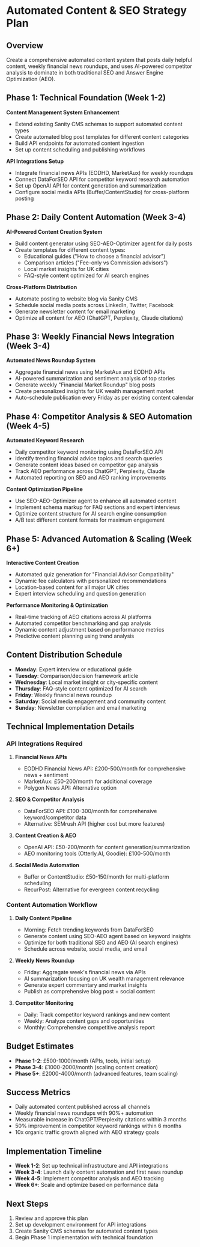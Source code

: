# Automated Content & SEO Strategy Plan

## Overview
Create a comprehensive automated content system that posts daily helpful content, weekly financial news roundups, and uses AI-powered competitor analysis to dominate in both traditional SEO and Answer Engine Optimization (AEO).

## Phase 1: Technical Foundation (Week 1-2)
**Content Management System Enhancement**
- Extend existing Sanity CMS schemas to support automated content types
- Create automated blog post templates for different content categories
- Build API endpoints for automated content ingestion
- Set up content scheduling and publishing workflows

**API Integrations Setup**
- Integrate financial news APIs (EODHD, MarketAux) for weekly roundups
- Connect DataForSEO API for competitor keyword research automation  
- Set up OpenAI API for content generation and summarization
- Configure social media APIs (Buffer/ContentStudio) for cross-platform posting

## Phase 2: Daily Content Automation (Week 3-4)
**AI-Powered Content Creation System**
- Build content generator using SEO-AEO-Optimizer agent for daily posts
- Create templates for different content types:
  - Educational guides ("How to choose a financial advisor")
  - Comparison articles ("Fee-only vs Commission advisors") 
  - Local market insights for UK cities
  - FAQ-style content optimized for AI search engines

**Cross-Platform Distribution**
- Automate posting to website blog via Sanity CMS
- Schedule social media posts across LinkedIn, Twitter, Facebook
- Generate newsletter content for email marketing
- Optimize all content for AEO (ChatGPT, Perplexity, Claude citations)

## Phase 3: Weekly Financial News Integration (Week 3-4) 
**Automated News Roundup System**
- Aggregate financial news using MarketAux and EODHD APIs
- AI-powered summarization and sentiment analysis of top stories
- Generate weekly "Financial Market Roundup" blog posts  
- Create personalized insights for UK wealth management market
- Auto-schedule publication every Friday as per existing content calendar

## Phase 4: Competitor Analysis & SEO Automation (Week 4-5)
**Automated Keyword Research**
- Daily competitor keyword monitoring using DataForSEO API
- Identify trending financial advice topics and search queries
- Generate content ideas based on competitor gap analysis
- Track AEO performance across ChatGPT, Perplexity, Claude
- Automated reporting on SEO and AEO ranking improvements

**Content Optimization Pipeline**
- Use SEO-AEO-Optimizer agent to enhance all automated content
- Implement schema markup for FAQ sections and expert interviews
- Optimize content structure for AI search engine consumption
- A/B test different content formats for maximum engagement

## Phase 5: Advanced Automation & Scaling (Week 6+)
**Interactive Content Creation**
- Automated quiz generation for "Financial Advisor Compatibility" 
- Dynamic fee calculators with personalized recommendations
- Location-based content for all major UK cities
- Expert interview scheduling and question generation

**Performance Monitoring & Optimization**
- Real-time tracking of AEO citations across AI platforms
- Automated competitor benchmarking and gap analysis
- Dynamic content adjustment based on performance metrics
- Predictive content planning using trend analysis

## Content Distribution Schedule
- **Monday**: Expert interview or educational guide
- **Tuesday**: Comparison/decision framework article  
- **Wednesday**: Local market insight or city-specific content
- **Thursday**: FAQ-style content optimized for AI search
- **Friday**: Weekly financial news roundup
- **Saturday**: Social media engagement and community content
- **Sunday**: Newsletter compilation and email marketing

## Technical Implementation Details

### API Integrations Required
1. **Financial News APIs**
   - EODHD Financial News API: £200-500/month for comprehensive news + sentiment
   - MarketAux: £50-200/month for additional coverage
   - Polygon News API: Alternative option

2. **SEO & Competitor Analysis**
   - DataForSEO API: £100-300/month for comprehensive keyword/competitor data
   - Alternative: SEMrush API (higher cost but more features)

3. **Content Creation & AEO**
   - OpenAI API: £50-200/month for content generation/summarization
   - AEO monitoring tools (Otterly.AI, Goodie): £100-500/month

4. **Social Media Automation**
   - Buffer or ContentStudio: £50-150/month for multi-platform scheduling
   - RecurPost: Alternative for evergreen content recycling

### Content Automation Workflow
1. **Daily Content Pipeline**
   - Morning: Fetch trending keywords from DataForSEO
   - Generate content using SEO-AEO agent based on keyword insights
   - Optimize for both traditional SEO and AEO (AI search engines)
   - Schedule across website, social media, and email

2. **Weekly News Roundup**
   - Friday: Aggregate week's financial news via APIs
   - AI summarization focusing on UK wealth management relevance
   - Generate expert commentary and market insights
   - Publish as comprehensive blog post + social content

3. **Competitor Monitoring**
   - Daily: Track competitor keyword rankings and new content
   - Weekly: Analyze content gaps and opportunities
   - Monthly: Comprehensive competitive analysis report

## Budget Estimates
- **Phase 1-2**: £500-1000/month (APIs, tools, initial setup)
- **Phase 3-4**: £1000-2000/month (scaling content creation)
- **Phase 5+**: £2000-4000/month (advanced features, team scaling)

## Success Metrics
- Daily automated content published across all channels
- Weekly financial news roundups with 90%+ automation  
- Measurable increase in ChatGPT/Perplexity citations within 3 months
- 50% improvement in competitor keyword rankings within 6 months
- 10x organic traffic growth aligned with AEO strategy goals

## Implementation Timeline
- **Week 1-2**: Set up technical infrastructure and API integrations
- **Week 3-4**: Launch daily content automation and first news roundup
- **Week 4-5**: Implement competitor analysis and AEO tracking
- **Week 6+**: Scale and optimize based on performance data

## Next Steps
1. Review and approve this plan
2. Set up development environment for API integrations
3. Create Sanity CMS schemas for automated content types
4. Begin Phase 1 implementation with technical foundation